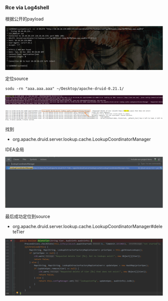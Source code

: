 


### Rce via Log4shell

根据公开的payload

![image-20211221141800963](vulnerability-research.assets/image-20211221141800963.png)

定位source

```
sodu -rn "aaa.aaa.aaa" ~/Desktop/apache-druid-0.21.1/
```

![image-20211221141728711](vulnerability-research.assets/image-20211221141728711.png)



![image-20211221141932644](vulnerability-research.assets/image-20211221141932644.png)

找到

- org.apache.druid.server.lookup.cache.LookupCoordinatorManager

IDEA全局

![image-20211221142053238](vulnerability-research.assets/image-20211221142053238.png)

最后成功定位到source

- org.apache.druid.server.lookup.cache.LookupCoordinatorManager#deleteTier

![image-20211216180541227](vulnerability-research.assets/image-20211216180541227.png)

